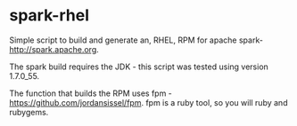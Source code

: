 spark-rhel
==========

Simple script to build and generate an, RHEL, RPM for apache spark- http://spark.apache.org.  

The spark build requires the JDK - this script was tested using version 1.7.0_55.

The function that builds the RPM uses fpm - https://github.com/jordansissel/fpm. fpm is a ruby tool, so you will ruby and rubygems.
